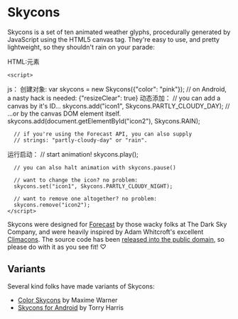Skycons
=======

Skycons is a set of ten animated weather glyphs, procedurally generated by
JavaScript using the HTML5 canvas tag. They're easy to use, and pretty
lightweight, so they shouldn't rain on your parade:


HTML:元素
    <canvas id="icon1" width="128" height="128"></canvas>
    <canvas id="icon2" width="128" height="128"></canvas>

    <script>
js：
创建对象:
      var skycons = new Skycons({"color": "pink"});
      // on Android, a nasty hack is needed: {"resizeClear": true}
动态添加：
      // you can add a canvas by it's ID...
      skycons.add("icon1", Skycons.PARTLY_CLOUDY_DAY);
      // ...or by the canvas DOM element itself.
      skycons.add(document.getElementById("icon2"), Skycons.RAIN);

      // if you're using the Forecast API, you can also supply
      // strings: "partly-cloudy-day" or "rain".
运行启动：
      // start animation!
      skycons.play();

      // you can also halt animation with skycons.pause()

      // want to change the icon? no problem:
      skycons.set("icon1", Skycons.PARTLY_CLOUDY_NIGHT);

      // want to remove one altogether? no problem:
      skycons.remove("icon2");
    </script>

Skycons were designed for [Forecast](http://forecast.io/) by those wacky folks
at The Dark Sky Company, and were heavily inspired by Adam Whitcroft's
excellent [Climacons](http://adamwhitcroft.com/climacons/). The source code has
been [released into the public domain][cc0], so please do with it as you see
fit! ♡

[cc0]: http://creativecommons.org/publicdomain/zero/1.0/

Variants
--------

Several kind folks have made variants of Skycons:

*   [Color Skycons](https://github.com/maxdow/skycons) by Maxime Warner
*   [Skycons for Android](https://github.com/torryharris/Skycons) by Torry Harris
